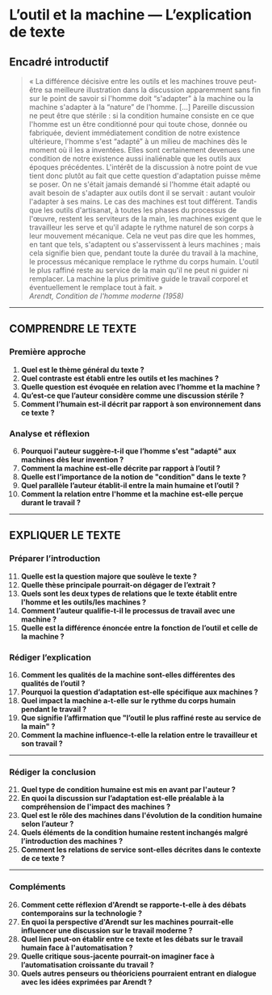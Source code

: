 # L’outil et la machine — L’explication de texte

## Encadré introductif
> « La différence décisive entre les outils et les machines trouve peut-être sa meilleure illustration dans la discussion apparemment sans fin sur le point de savoir si l'homme doit “s'adapter” à la machine ou la machine s'adapter à la “nature” de l'homme. […] Pareille discussion ne peut être que stérile : si la condition humaine consiste en ce que l'homme est un être conditionné pour qui toute chose, donnée ou fabriquée, devient immédiatement condition de notre existence ultérieure, l'homme s'est “adapté” à un milieu de machines dès le moment où il les a inventées. Elles sont certainement devenues une condition de notre existence aussi inaliénable que les outils aux époques précédentes. L'intérêt de la discussion à notre point de vue tient donc plutôt au fait que cette question d'adaptation puisse même se poser. On ne s'était jamais demandé si l'homme était adapté ou avait besoin de s'adapter aux outils dont il se servait : autant vouloir l'adapter à ses mains. Le cas des machines est tout différent. Tandis que les outils d'artisanat, à toutes les phases du processus de l'œuvre, restent les serviteurs de la main, les machines exigent que le travailleur les serve et qu'il adapte le rythme naturel de son corps à leur mouvement mécanique. Cela ne veut pas dire que les hommes, en tant que tels, s'adaptent ou s'asservissent à leurs machines ; mais cela signifie bien que, pendant toute la durée du travail à la machine, le processus mécanique remplace le rythme du corps humain. L'outil le plus raffiné reste au service de la main qu'il ne peut ni guider ni remplacer. La machine la plus primitive guide le travail corporel et éventuellement le remplace tout à fait. »  
> *Arendt, Condition de l'homme moderne (1958)*

---

## COMPRENDRE LE TEXTE

### Première approche

1. **Quel est le thème général du texte ?**  
2. **Quel contraste est établi entre les outils et les machines ?**  
3. **Quelle question  est évoquée en relation avec l’homme et la machine ?**  
4. **Qu’est-ce que l’auteur considère comme une discussion stérile ?**  
5. **Comment l’humain est-il décrit par rapport à son environnement dans ce texte ?**  

### Analyse et réflexion

6. **Pourquoi l'auteur suggère-t-il que l’homme s'est "adapté" aux machines dès leur invention ?**  
7. **Comment la machine est-elle décrite par rapport à l’outil ?**  
8. **Quelle est l’importance de la notion de "condition" dans le texte ?**  
9. **Quel parallèle l’auteur établit-il entre la main humaine et l’outil ?**  
10. **Comment la relation entre l'homme et la machine est-elle perçue durant le travail ?**  

---

## EXPLIQUER LE TEXTE

### Préparer l’introduction

11. **Quelle est la question majore que soulève le texte ?**  
12. **Quelle thèse principale pourrait-on dégager de l’extrait ?**  
13. **Quels sont les deux types de relations que le texte établit entre l'homme et les outils/les machines ?**  
14. **Comment l’auteur qualifie-t-il le processus de travail avec une machine ?**  
15. **Quelle est la différence énoncée entre la fonction de l’outil et celle de la machine ?**  

### Rédiger l’explication

16. **Comment les qualités de la machine sont-elles différentes des qualités de l’outil ?**  
17. **Pourquoi la question d’adaptation est-elle spécifique aux machines ?**  
18. **Quel impact la machine a-t-elle sur le rythme du corps humain pendant le travail ?**  
19. **Que signifie l’affirmation que "l’outil le plus raffiné reste au service de la main" ?**  
20. **Comment la machine influence-t-elle la relation entre le travailleur et son travail ?**  

---

### Rédiger la conclusion

21. **Quel type de condition humaine est mis en avant par l'auteur ?**  
22. **En quoi la discussion sur l’adaptation est-elle préalable à la compréhension de l'impact des machines ?**  
23. **Quel est le rôle des machines dans l'évolution de la condition humaine selon l’auteur ?**  
24. **Quels éléments de la condition humaine restent inchangés malgré l’introduction des machines ?**  
25. **Comment les relations de service sont-elles décrites dans le contexte de ce texte ?**  

---

### Compléments

26. **Comment cette réflexion d'Arendt se rapporte-t-elle à des débats contemporains sur la technologie ?**  
27. **En quoi la perspective d'Arendt sur les machines pourrait-elle influencer une discussion sur le travail moderne ?**  
28. **Quel lien peut-on établir entre ce texte et les débats sur le travail humain face à l'automatisation ?**  
29. **Quelle critique sous-jacente pourrait-on imaginer face à l’automatisation croissante du travail ?**  
30. **Quels autres penseurs ou théoriciens pourraient entrant en dialogue avec les idées exprimées par Arendt ?**  